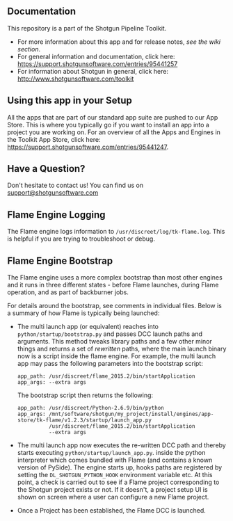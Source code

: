 ## Documentation
This repository is a part of the Shotgun Pipeline Toolkit.

- For more information about this app and for release notes, *see the wiki section*.
- For general information and documentation, click here: https://support.shotgunsoftware.com/entries/95441257
- For information about Shotgun in general, click here: http://www.shotgunsoftware.com/toolkit

## Using this app in your Setup
All the apps that are part of our standard app suite are pushed to our App Store.
This is where you typically go if you want to install an app into a project you are
working on. For an overview of all the Apps and Engines in the Toolkit App Store,
click here: https://support.shotgunsoftware.com/entries/95441247.

## Have a Question?
Don't hesitate to contact us! You can find us on support@shotgunsoftware.com

## Flame Engine Logging
The Flame engine logs information to `/usr/discreet/log/tk-flame.log`. This is helpful if you are trying
to troubleshoot or debug.

## Flame Engine Bootstrap
The Flame engine uses a more complex bootstrap than most other engines
and it runs in three different states - before Flame launches, during Flame operation,
and as part of backburner jobs.

For details around the bootstrap, see comments in individual files. Below is a summary of how
Flame is typically being launched:

- The multi launch app (or equivalent) reaches into `python/startup/bootstrap.py` and passes DCC launch paths
  and arguments. This method tweaks library paths and a few other minor things and returns a
  set of *rewritten* paths, where the main launch binary now is a script inside the flame engine.
  For example, the multi launch app may pass the following parameters into the bootstrap script:

  ```
  app_path: /usr/discreet/flame_2015.2/bin/startApplication
  app_args: --extra args
  ```

  The bootstrap script then returns the following:

  ```
  app_path: /usr/discreet/Python-2.6.9/bin/python
  app_args: /mnt/software/shotgun/my_project/install/engines/app-store/tk-flame/v1.2.3/startup/launch_app.py
            /usr/discreet/flame_2015.2/bin/startApplication
            --extra args
  ```

- The multi launch app now executes the re-written DCC path and thereby starts executing `python/startup/launch_app.py`.
  inside the python interpreter which comes bundled with Flame (and contains a known version of PySide). The engine starts
  up, hooks paths are registered by setting the `DL_SHOTGUN_PYTHON_HOOK` environment variable etc.
  At this point, a check is carried out to see if a Flame project corresponding to the Shotgun project exists or not.
  If it doesn't, a project setup UI is shown on screen where a user can configure a new Flame project.

- Once a Project has been established, the Flame DCC is launched.

